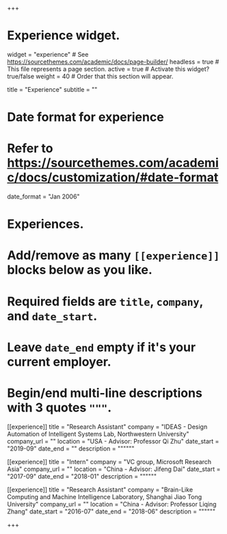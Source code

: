 +++
# Experience widget.
widget = "experience"  # See https://sourcethemes.com/academic/docs/page-builder/
headless = true  # This file represents a page section.
active = true  # Activate this widget? true/false
weight = 40  # Order that this section will appear.

title = "Experience"
subtitle = ""

# Date format for experience
#   Refer to https://sourcethemes.com/academic/docs/customization/#date-format
date_format = "Jan 2006"

# Experiences.
#   Add/remove as many `[[experience]]` blocks below as you like.
#   Required fields are `title`, `company`, and `date_start`.
#   Leave `date_end` empty if it's your current employer.
#   Begin/end multi-line descriptions with 3 quotes `"""`.
[[experience]]
  title = "Research Assistant"
  company = "IDEAS - Design Automation of Intelligent Systems Lab, Northwestern University"
  company_url = ""
  location = "USA - Advisor: Professor Qi Zhu"
  date_start = "2019-09"
  date_end = ""
  description = """"""

[[experience]]
  title = "Intern"
  company = "VC group, Microsoft Research Asia"
  company_url = ""
  location = "China - Advisor: Jifeng Dai"
  date_start = "2017-09"
  date_end = "2018-01"
  description = """"""


[[experience]]
  title = "Research Assistant"
  company = "Brain-Like Computing and Machine Intelligence Laboratory, Shanghai Jiao Tong University"
  company_url = ""
  location = "China - Advisor: Professor Liqing Zhang"
  date_start = "2016-07"
  date_end = "2018-06"
  description = """"""

+++
